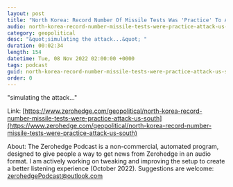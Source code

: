 ```yaml
---
layout: post
title: "North Korea: Record Number Of Missile Tests Was 'Practice' To Attack US, South"
audio: north-korea-record-number-missile-tests-were-practice-attack-us-south-0
category: geopolitical
desc: "&quot;simulating the attack...&quot; "
duration: 00:02:34
length: 154
datetime: Tue, 08 Nov 2022 02:00:00 +0000
tags: podcast
guid: north-korea-record-number-missile-tests-were-practice-attack-us-south-0
order: 0
---
```

&quot;simulating the attack...&quot; 

Link: [https://www.zerohedge.com/geopolitical/north-korea-record-number-missile-tests-were-practice-attack-us-south](https://www.zerohedge.com/geopolitical/north-korea-record-number-missile-tests-were-practice-attack-us-south)

About: The Zerohedge Podcast is a non-commercial, automated program, designed to give people a way to get news from Zerohedge in an audio format.  I am actively working on tweaking and improving the setup to create a better listening experience (October 2022).  Suggestions are welcome: [zerohedgePodcast@outlook.com](mailto:zerohedgePodcast@outlook.com)